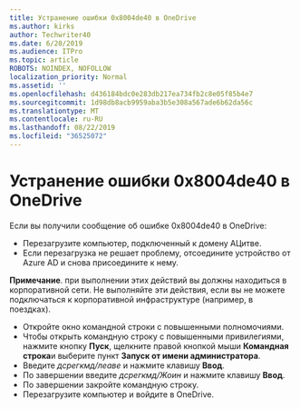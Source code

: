 ```yaml
---
title: Устранение ошибки 0x8004de40 в OneDrive
ms.author: kirks
author: Techwriter40
ms.date: 6/20/2019
ms.audience: ITPro
ms.topic: article
ROBOTS: NOINDEX, NOFOLLOW
localization_priority: Normal
ms.assetid: ''
ms.openlocfilehash: d436184bdc0e283db217ea734fb2c8e05f85b4e7
ms.sourcegitcommit: 1d98db8acb9959aba3b5e308a567ade6b62da56c
ms.translationtype: MT
ms.contentlocale: ru-RU
ms.lasthandoff: 08/22/2019
ms.locfileid: "36525072"
---
```

# <a name="fix-0x8004de40-error-in-onedrive"></a>Устранение ошибки 0x8004de40 в OneDrive

Если вы получили сообщение об ошибке 0x8004de40 в OneDrive:

- Перезагрузите компьютер, подключенный к домену АЦитве.
- Если перезагрузка не решает проблему, отсоедините устройство от Azure AD и снова присоедините к нему. 

**Примечание**. при выполнении этих действий вы должны находиться в корпоративной сети. Не выполняйте эти действия, если вы не можете подключаться к корпоративной инфраструктуре (например, в поездках). 

- Откройте окно командной строки с повышенными полномочиями. 
- Чтобы открыть командную строку с повышенными привилегиями, нажмите кнопку **Пуск**, щелкните правой кнопкой мыши **Командная строка**и выберите пункт **Запуск от имени администратора**.
- Введите *дсрегкмд/леаве* и нажмите клавишу **Ввод**.
- По завершении введите *дсрегкмд/Жоин* и нажмите клавишу **Ввод**.
- По завершении закройте командную строку.
- Перезагрузите компьютер и войдите в OneDrive.
